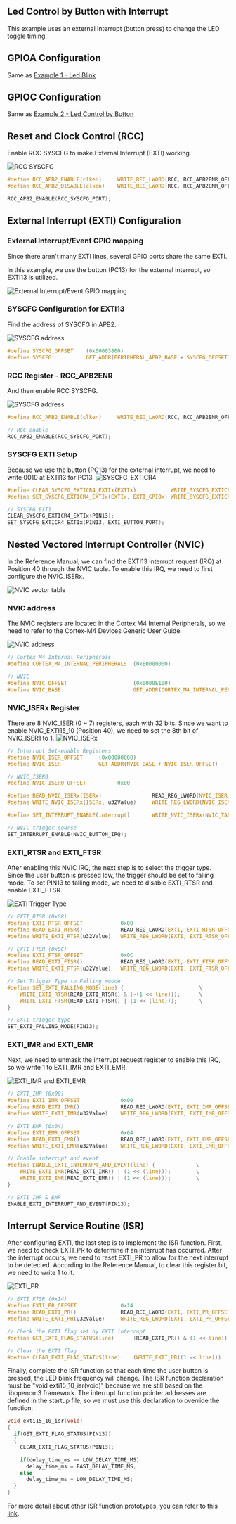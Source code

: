 ## Led Control by Button with Interrupt
This example uses an external interrupt (button press) to change the LED toggle timing.

## GPIOA Configuration
Same as [Example 1 - Led Blink](../led_blink/README.md)

## GPIOC Configuration
Same as [Example 2 - Led Control by Button](../led_control_by_button/README.md)

## Reset and Clock Control (RCC)
Enable RCC SYSCFG to make External Interrupt (EXTI) working.

![RCC SYSCFG](./img/RCC_SYSCFG.png)

```c
#define RCC_APB2_ENABLE(clken)     WRITE_REG_LWORD(RCC, RCC_APB2ENR_OFFSET, READ_REG_LWORD(RCC, RCC_APB2ENR_OFFSET) | (CLK_ENABLE << RCC_APB2_TABLE[clken]))
#define RCC_APB2_DISABLE(clken)    WRITE_REG_LWORD(RCC, RCC_APB2ENR_OFFSET, READ_REG_LWORD(RCC, RCC_APB2ENR_OFFSET) & (~(CLK_ENABLE << RCC_APB2_TABLE[clken])))

RCC_APB2_ENABLE(RCC_SYSCFG_PORT);
```

## External Interrupt (EXTI) Configuration
### External Interrupt/Event GPIO mapping
Since there aren't many EXTI lines, several GPIO ports share the same EXTI.

In this example, we use the button (PC13) for the external interrupt, so EXTI13 is utilized.

![External Interrupt/Event GPIO mapping](./img/EXTI_GPIO_Mapping.png)

### SYSCFG Configuration for EXTI13
Find the address of SYSCFG in APB2.

![SYSCFG address](./img/SYSCFG_addr.png)

```c
#define SYSCFG_OFFSET    (0x00003800)
#define SYSCFG           GET_ADDR(PERIPHERAL_APB2_BASE + SYSCFG_OFFSET)
```

### RCC Register - RCC_APB2ENR
And then enable RCC SYSCFG.

![SYSCFG address](./img/RCC_APB2ENR.png)

```c
#define RCC_APB2_ENABLE(clken)     WRITE_REG_LWORD(RCC, RCC_APB2ENR_OFFSET, READ_REG_LWORD(RCC, RCC_APB2ENR_OFFSET) | (CLK_ENABLE << RCC_APB2_TABLE[clken]))

// RCC enable
RCC_APB2_ENABLE(RCC_SYSCFG_PORT);
```

### SYSCFG EXTI Setup
Because we use the button (PC13) for the external interrupt, we need to write 0010 at EXTI13 for PC13.
![SYSCFG_EXTICR4](./img/SYSCFG_EXTICR4.png)

```c
#define CLEAR_SYSCFG_EXTICR4_EXTIx(EXTIx)           WRITE_SYSCFG_EXTICR4(READ_SYSCFG_EXTICR4() & (~(0xF << ((EXTIx % 4) * 4))))
#define SET_SYSCFG_EXTICR4_EXTIx(EXTIx, EXTI_GPIOx) WRITE_SYSCFG_EXTICR4(READ_SYSCFG_EXTICR4() | (EXTI_GPIOX_TABLE[EXTI_GPIOx] << ((EXTIx % 4) * 4)))

// SYSCFG EXTI
CLEAR_SYSCFG_EXTICR4_EXTIx(PIN13);
SET_SYSCFG_EXTICR4_EXTIx(PIN13, EXTI_BUTTON_PORT);
```

## Nested Vectored Interrupt Controller (NVIC)

In the Reference Manual, we can find the EXTI13 interrupt request (IRQ) at Position 40 through the NVIC table. To enable this IRQ, we need to first configure the NVIC_ISERx.

![NVIC vector table](./img/NVIC_vector_table.png)

### NVIC address
The NVIC registers are located in the Cortex M4 Internal Peripherals, so we need to refer to the Cortex-M4 Devices Generic User Guide.

![NVIC address](./img/NVIC_addr.png)

```c
// Cortex M4 Internal Peripherals
#define CORTEX_M4_INTERNAL_PERIPHERALS  (0xE0000000)

// NVIC
#define NVIC_OFFSET                     (0x0000E100)
#define NVIC_BASE                       GET_ADDR(CORTEX_M4_INTERNAL_PERIPHERALS + NVIC_OFFSET)
```

### NVIC_ISERx Register
There are 8 NVIC_ISER (0 ~ 7) registers, each with 32 bits. Since we want to enable NVIC_EXTI15_10 (Position 40), we need to set the 8th bit of NVIC_ISER1 to 1.
![NVIC_ISERx](./img/NVIC_ISERx.png)

```c
// Interrupt Set-enable Registers
#define NVIC_ISER_OFFSET     (0x00000000)
#define NVIC_ISER            GET_ADDR(NVIC_BASE + NVIC_ISER_OFFSET)

// NVIC_ISER0
#define NVIC_ISER0_OFFSET          0x00

#define READ_NVIC_ISERx(ISERx)                READ_REG_LWORD(NVIC_ISER, NVIC_ISER0_OFFSET + (ISERx)*4)
#define WRITE_NVIC_ISERx(ISERx, u32Value)     WRITE_REG_LWORD(NVIC_ISER, NVIC_ISER0_OFFSET + (ISERx)*4, READ_NVIC_ISERx(ISERx) | (u32Value))

#define SET_INTERRUPT_ENABLE(interrupt)       WRITE_NVIC_ISERx(NVIC_TABLE[interrupt] / 32, 1 << (NVIC_TABLE[interrupt] % 32))    

// NVIC trigger sourse
SET_INTERRUPT_ENABLE(NVIC_BUTTON_IRQ);
```

### EXTI_RTSR and EXTI_FTSR
After enabling this NVIC IRQ, the next step is to select the trigger type. Since the user button is pressed low, the trigger should be set to falling mode. To set PIN13 to falling mode, we need to disable EXTI_RTSR and enable EXTI_FTSR.

![EXTI Trigger Type](./img/EXTI_RTSR_and_FTSR.png)

```c
// EXTI_RTSR (0x08)
#define EXTI_RTSR_OFFSET            0x08
#define READ_EXTI_RTSR()            READ_REG_LWORD(EXTI, EXTI_RTSR_OFFSET)
#define WRITE_EXTI_RTSR(u32Value)   WRITE_REG_LWORD(EXTI, EXTI_RTSR_OFFSET, u32Value)

// EXTI_FTSR (0x0C)
#define EXTI_FTSR_OFFSET            0x0C
#define READ_EXTI_FTSR()            READ_REG_LWORD(EXTI, EXTI_FTSR_OFFSET)
#define WRITE_EXTI_FTSR(u32Value)   WRITE_REG_LWORD(EXTI, EXTI_FTSR_OFFSET, u32Value)

// Set Trigger Type to Falling moode
#define SET_EXTI_FALLING_MODE(line) {                        \
    WRITE_EXTI_RTSR(READ_EXTI_RTSR() & (~(1 << line)));      \
    WRITE_EXTI_FTSR(READ_EXTI_FTSR() | (1 << (line)));       \
}

// EXTI trigger type
SET_EXTI_FALLING_MODE(PIN13);
```

### EXTI_IMR and EXTI_EMR
Next, we need to unmask the interrupt request register to enable this IRQ, so we write 1 to EXTI_IMR and EXTI_EMR.

![EXTI_IMR and EXTI_EMR](./img/EXTI_IMR_and_EXTI_EMR.png)

```c
// EXTI_IMR (0x00)
#define EXTI_IMR_OFFSET             0x00
#define READ_EXTI_IMR()             READ_REG_LWORD(EXTI, EXTI_IMR_OFFSET)
#define WRITE_EXTI_IMR(u32Value)    WRITE_REG_LWORD(EXTI, EXTI_IMR_OFFSET, u32Value)

// EXTI_EMR (0x04)
#define EXTI_EMR_OFFSET             0x04
#define READ_EXTI_EMR()             READ_REG_LWORD(EXTI, EXTI_EMR_OFFSET)
#define WRITE_EXTI_EMR(u32Value)    WRITE_REG_LWORD(EXTI, EXTI_EMR_OFFSET, u32Value)

// Enable interrupt and event
#define ENABLE_EXTI_INTERRUPT_AND_EVENT(line) {             \
    WRITE_EXTI_IMR(READ_EXTI_IMR() | (1 << (line)));        \
    WRITE_EXTI_EMR(READ_EXTI_EMR() | (1 << (line)));        \
}

// EXTI IMR & EMR
ENABLE_EXTI_INTERRUPT_AND_EVENT(PIN13);
```

## Interrupt Service Routine (ISR)
After configuring EXTI, the last step is to implement the ISR function. First, we need to check EXTI_PR to determine if an interrupt has occurred. After the interrupt occurs, we need to reset EXTI_PR to allow for the next interrupt to be detected. According to the Reference Manual, to clear this register bit, we need to write 1 to it.

![EXTI_PR](./img/EXTI_PR.png)

```c
// EXTI_FTSR (0x14)
#define EXTI_PR_OFFSET              0x14
#define READ_EXTI_PR()              READ_REG_LWORD(EXTI, EXTI_PR_OFFSET)
#define WRITE_EXTI_PR(u32Value)     WRITE_REG_LWORD(EXTI, EXTI_PR_OFFSET, u32Value)

// Check the EXTI flag set by EXTI interrupt
#define GET_EXTI_FLAG_STATUS(line)      (READ_EXTI_PR() & (1 << line))

// Clear the EXTI flag
#define CLEAR_EXTI_FLAG_STATUS(line)    (WRITE_EXTI_PR((1 << line)))
```

Finally, complete the ISR function so that each time the user button is pressed, the LED blink frequency will change. The ISR function declaration must be "void exti15_10_isr(void)" because we are still based on the libopencm3 framework. The interrupt function pointer addresses are defined in the startup file, so we must use this declaration to override the function.
```c
void exti15_10_isr(void)
{
  if(GET_EXTI_FLAG_STATUS(PIN13))
  {
    CLEAR_EXTI_FLAG_STATUS(PIN13);

    if(delay_time_ms == LOW_DELAY_TIME_MS)
      delay_time_ms = FAST_DELAY_TIME_MS;
    else
      delay_time_ms = LOW_DELAY_TIME_MS;
  }
}
```

For more detail about other ISR function prototypes, you can refer to this [link](http://libopencm3.org/docs/latest/stm32f4/html/group__CM3__nvic__isrprototypes__STM32F4.html).